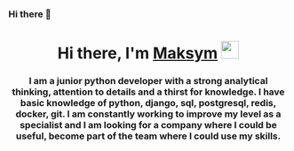 ### Hi there 👋

<h1 align="center">Hi there, I'm <a href="https://www.linkedin.com/in/maksym-sydorchuk/" target="_blank">Maksym</a>
<img src="https://github.com/blackcater/blackcater/raw/main/images/Hi.gif" height="32"/></h1>
<h3 align="center">
  I am a junior python developer with a strong analytical thinking, attention to details and a thirst for knowledge. I have basic knowledge of python, django, sql, postgresql, redis, docker, git.
I am constantly working to improve my level as a specialist and I am looking for a company where I could be useful, become part of the team where I could use my skills.
</h3>


<!--
**Amato789/Amato789** is a ✨ _special_ ✨ repository because its `README.md` (this file) appears on your GitHub profile.

Here are some ideas to get you started:

- 🔭 I’m currently working on ...
- 🌱 I’m currently learning ...
- 👯 I’m looking to collaborate on ...
- 🤔 I’m looking for help with ...
- 💬 Ask me about ...
- 📫 How to reach me: ...
- 😄 Pronouns: ...
- ⚡ Fun fact: ...
-->
